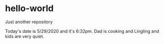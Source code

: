 # hello-world
Just another repository


Today's date is 5/29/2020 and it's 6:32pm.  Dad is cooking and Lingling and kids are very quiet.
